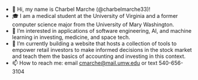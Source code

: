 - 👋 Hi, my name is Charbel Marche (@charbelmarche33)!
- 🎓 I am a medical student at the University of Virginia and a former computer science major from the University of Mary Washington.
- 👀 I’m interested in applications of software engineering, AI, and machine learning in investing, medicine, and space tech.
- 🌱 I’m currently building a website that hosts a collection of tools to empower retail investors to make informed decisions in the stock market and teach them the basics of accounting and investing in this context.
- 📫 How to reach me: email cmarche@mail.umw.edu or text 540-656-3104

<!---
charbelmarche33/charbelmarche33 is a ✨ special ✨ repository because its `README.md` (this file) appears on your GitHub profile.
You can click the Preview link to take a look at your changes.
--->
